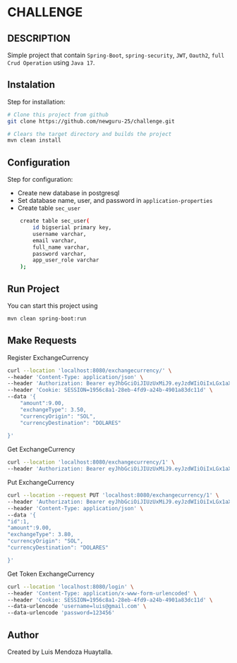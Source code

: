 # CHALLENGE

## DESCRIPTION
Simple project that contain `Spring-Boot`, `spring-security`, `JWT`, `Oauth2`, `full Crud Operation` using `Java 17`.

## Instalation
Step for installation:
```sh
# Clone this project from github
git clone https://github.com/newguru-25/challenge.git

# Clears the target directory and builds the project
mvn clean install
```

## Configuration
Step for configuration:
- Create new database in postgresql
- Set database name, user, and password in `application-properties`
- Create table `sec_user`
```sh 
    create table sec_user(
        id bigserial primary key,
        username varchar,
        email varchar,
        full_name varchar,
        password varchar,
        app_user_role varchar
    );
```

## Run Project
You can start this project using
```sh
mvn clean spring-boot:run
```

## Make Requests
Register ExchangeCurrency
```sh
curl --location 'localhost:8080/exchangecurrency/' \
--header 'Content-Type: application/json' \
--header 'Authorization: Bearer eyJhbGciOiJIUzUxMiJ9.eyJzdWIiOiIxLGx1aXNAZ21haWwuY29tIiwiaXNzIjoiSGVsbG9BSSIsImlhdCI6MTcwOTMxNTAxMCwiZXhwIjoxNzA5NDAxNDEwfQ.UbvjxmqaNxPTkpgW216o0awd1c_Bk_iclOLaD_xzyShzuHmNiGCEWd5z_4ya44bDRSD_BuDskmjtf09YFTw6ZQ' \
--header 'Cookie: SESSION=1956c8a1-28eb-4fd9-a24b-4901a83dc11d' \
--data '{
    "amount":9.00,
    "exchangeType": 3.50,
    "currencyOrigin": "SOL",
    "currencyDestination": "DOLARES"
    
}'
```

Get ExchangeCurrency
```sh
curl --location 'localhost:8080/exchangecurrency/1' \
--header 'Authorization: Bearer eyJhbGciOiJIUzUxMiJ9.eyJzdWIiOiIxLGx1aXNAZ21haWwuY29tIiwiaXNzIjoiSGVsbG9BSSIsImlhdCI6MTcwOTMxNTAxMCwiZXhwIjoxNzA5NDAxNDEwfQ.UbvjxmqaNxPTkpgW216o0awd1c_Bk_iclOLaD_xzyShzuHmNiGCEWd5z_4ya44bDRSD_BuDskmjtf09YFTw6ZQ' \

```

Put ExchangeCurrency
```sh
curl --location --request PUT 'localhost:8080/exchangecurrency/1' \
--header 'Authorization: Bearer eyJhbGciOiJIUzUxMiJ9.eyJzdWIiOiIxLGx1aXNAZ21haWwuY29tIiwiaXNzIjoiSGVsbG9BSSIsImlhdCI6MTcwOTMxNTAxMCwiZXhwIjoxNzA5NDAxNDEwfQ.UbvjxmqaNxPTkpgW216o0awd1c_Bk_iclOLaD_xzyShzuHmNiGCEWd5z_4ya44bDRSD_BuDskmjtf09YFTw6ZQ' \
--header 'Content-Type: application/json' \
--data '{
"id":1,
"amount":9.00,
"exchangeType": 3.80,
"currencyOrigin": "SOL",
"currencyDestination": "DOLARES"

}'
```


Get Token ExchangeCurrency
```sh
curl --location 'localhost:8080/login' \
--header 'Content-Type: application/x-www-form-urlencoded' \
--header 'Cookie: SESSION=1956c8a1-28eb-4fd9-a24b-4901a83dc11d' \
--data-urlencode 'username=luis@gmail.com' \
--data-urlencode 'password=123456'
```




## Author
Created by Luis Mendoza Huaytalla.

